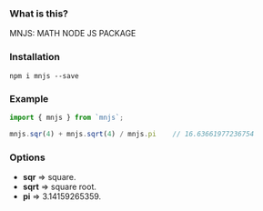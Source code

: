 ### What is this?

MNJS: MATH NODE JS PACKAGE

### Installation

`npm i mnjs --save`

### Example

```js
import { mnjs } from `mnjs`;

mnjs.sqr(4) + mnjs.sqrt(4) / mnjs.pi  	// 16.63661977236754
```


### Options


* **sqr** => square.
* **sqrt** => square root.
* **pi** => 3.14159265359.

